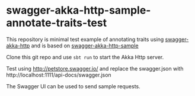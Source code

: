 # swagger-akka-http-sample-annotate-traits-test

This repository is minimal test example of annotating traits using [swagger-akka-http](https://github.com/swagger-akka-http/swagger-akka-http)
and is based on [swagger-akka-http-sample](https://github.com/pjfanning/swagger-akka-http-sample)

Clone this git repo and use `sbt run` to start the Akka Http server.

Test using http://petstore.swagger.io/ and replace the swagger.json with http://localhost:1111/api-docs/swagger.json

The Swagger UI can be used to send sample requests.